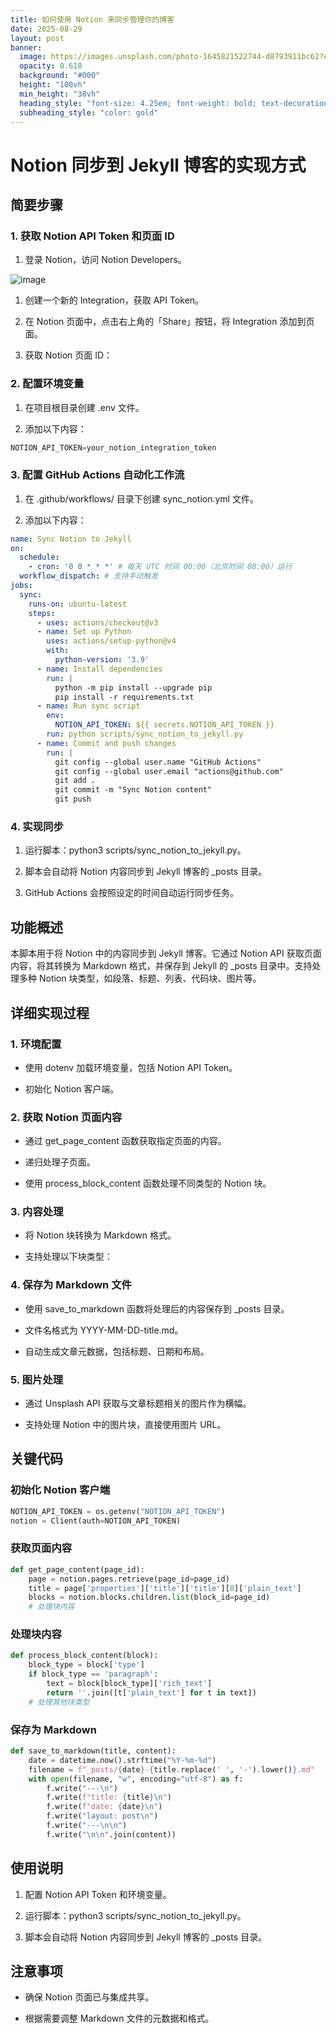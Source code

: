 ```yaml
---
title: 如何使用 Notion 来同步管理你的博客
date: 2025-08-29
layout: post
banner:
  image: https://images.unsplash.com/photo-1645821522744-d8793911bc62?crop=entropy&cs=tinysrgb&fit=max&fm=jpg&ixid=M3w2OTIwMzJ8MHwxfHJhbmRvbXx8fHx8fHx8fDE3NTY0NDkwNTh8&ixlib=rb-4.1.0&q=80&w=1080
  opacity: 0.618
  background: "#000"
  height: "100vh"
  min_height: "38vh"
  heading_style: "font-size: 4.25em; font-weight: bold; text-decoration: underline"
  subheading_style: "color: gold"
---
```


# Notion 同步到 Jekyll 博客的实现方式

## 简要步骤

### 1. 获取 Notion API Token 和页面 ID

1. 登录 Notion，访问 Notion Developers。

![image](https://prod-files-secure.s3.us-west-2.amazonaws.com/a7a0cc5a-89b9-4cda-8686-1fba0ca52f40/d19c1afe-dea5-4312-9333-786b0ba83054/image.png?X-Amz-Algorithm=AWS4-HMAC-SHA256&X-Amz-Content-Sha256=UNSIGNED-PAYLOAD&X-Amz-Credential=ASIAZI2LB466RRTUARLV%2F20250829%2Fus-west-2%2Fs3%2Faws4_request&X-Amz-Date=20250829T063058Z&X-Amz-Expires=3600&X-Amz-Security-Token=IQoJb3JpZ2luX2VjEF4aCXVzLXdlc3QtMiJGMEQCIEONSO7hV8nWLoaqyWXgw9rnyK4XscOrncyVJeK8jzFDAiASpf%2B1OBKgjIrw1mz7dJA1E9nxUvlpqI5OYuUF8TWGASqIBAi3%2F%2F%2F%2F%2F%2F%2F%2F%2F%2F8BEAAaDDYzNzQyMzE4MzgwNSIMy9DmCPWdu5gP4Y02KtwDP%2BdOAu4jokFQPVgopKVpJ%2BpWEPLUaXfWVh6oGTRFlyqtzst9cAbnsERkh0VAdQFM77g40vAYdYbXI%2Fn6d5MLR1ybesP8tNixDXZpIAIUxlR8uLxapEVToTlrgDt7PP%2BI49hXfPtn7oLW%2BvbcIEr5CVGszkZoGsmIqdLAgExwutNQZ%2Bqcs9l%2F6PUudtV%2BpGQf8Lnh3WBNJzvf8mkcjf5grCwVSO3aUOEYcPMfMcd297t%2B6OVaLFs4QlMhp5CLVy9ra9%2Bci0XeK%2ByfkdomqLxlGMzckyHJKIC7cfbQhgv3ZV%2FQZ%2BBFb8eUJefsDIsMCVglmLwgKzUC6ljw2j8YrdsU1Hdsczp8Ks60zhRUndm7tExIsAd8XNU8Ud93KBx58Rz9LFgEnY1h9pr52KUzcHU0oJfNPKZgTj5Q1q9eltKEtB2nWZAucwzVMJa%2B9WNAwypeUXxCAaMBZhK4Gy19Q%2BXS9C8rSGKABI01NQflt6zH37LmijZ2V3xtPsndjoIiklmq%2BmGKtSPcoN%2BhGclOSPsP7H%2BQSxfFAxBDpp3vxG1gCXrPyd9t15xZ5mNnP8U11DD2BzDBYzg0qnBKmZrI9pCM5kTXPqXT2aTt51J9xQZc16Bz7afJlSybsNroBp4w34LFxQY6pgHidYGYFVpeYtDJ93ifz3N8EgpvHMJ5WnVj8wbppqpreMzHmXZDc2jNxhusUen2B0uoi1paV5pYETE7%2B5IjUpocrgBrPNfCp7AyB7vyEB0tD2ghRhFY6ITQxVyCGBitCSHBvq4tTspLGqn4hUqyJnC4bzt5dKICluysEouByIk1u1e3MKPkziZ4d2PEBN1cuy%2BT3s3V9ZtBKoP4PsE76BQmIzPd6si0&X-Amz-Signature=81062d845dae8552ed514d40a6b1f644b312e631a87a3497a26671efc3d5103f&X-Amz-SignedHeaders=host&x-amz-checksum-mode=ENABLED&x-id=GetObject)

1. 创建一个新的 Integration，获取 API Token。

1. 在 Notion 页面中，点击右上角的「Share」按钮，将 Integration 添加到页面。

1. 获取 Notion 页面 ID：


### 2. 配置环境变量

1. 在项目根目录创建 .env 文件。

1. 添加以下内容：

```javascript
NOTION_API_TOKEN=your_notion_integration_token
```

### 3. 配置 GitHub Actions 自动化工作流

1. 在 .github/workflows/ 目录下创建 sync_notion.yml 文件。

1. 添加以下内容：

```yaml
name: Sync Notion to Jekyll
on:
  schedule:
    - cron: '0 0 * * *' # 每天 UTC 时间 00:00（北京时间 08:00）运行
  workflow_dispatch: # 支持手动触发
jobs:
  sync:
    runs-on: ubuntu-latest
    steps:
      - uses: actions/checkout@v3
      - name: Set up Python
        uses: actions/setup-python@v4
        with:
          python-version: '3.9'
      - name: Install dependencies
        run: |
          python -m pip install --upgrade pip
          pip install -r requirements.txt
      - name: Run sync script
        env:
          NOTION_API_TOKEN: ${{ secrets.NOTION_API_TOKEN }}
        run: python scripts/sync_notion_to_jekyll.py
      - name: Commit and push changes
        run: |
          git config --global user.name "GitHub Actions"
          git config --global user.email "actions@github.com"
          git add .
          git commit -m "Sync Notion content"
          git push
```

### 4. 实现同步

1. 运行脚本：python3 scripts/sync_notion_to_jekyll.py。

1. 脚本会自动将 Notion 内容同步到 Jekyll 博客的 _posts 目录。

1. GitHub Actions 会按照设定的时间自动运行同步任务。

## 功能概述

本脚本用于将 Notion 中的内容同步到 Jekyll 博客。它通过 Notion API 获取页面内容，将其转换为 Markdown 格式，并保存到 Jekyll 的 _posts 目录中。支持处理多种 Notion 块类型，如段落、标题、列表、代码块、图片等。

## 详细实现过程

### 1. 环境配置

- 使用 dotenv 加载环境变量，包括 Notion API Token。

- 初始化 Notion 客户端。

### 2. 获取 Notion 页面内容

- 通过 get_page_content 函数获取指定页面的内容。

- 递归处理子页面。

- 使用 process_block_content 函数处理不同类型的 Notion 块。

### 3. 内容处理

- 将 Notion 块转换为 Markdown 格式。

- 支持处理以下块类型：


### 4. 保存为 Markdown 文件

- 使用 save_to_markdown 函数将处理后的内容保存到 _posts 目录。

- 文件名格式为 YYYY-MM-DD-title.md。

- 自动生成文章元数据，包括标题、日期和布局。

### 5. 图片处理

- 通过 Unsplash API 获取与文章标题相关的图片作为横幅。

- 支持处理 Notion 中的图片块，直接使用图片 URL。

## 关键代码

### 初始化 Notion 客户端

```python
NOTION_API_TOKEN = os.getenv("NOTION_API_TOKEN")
notion = Client(auth=NOTION_API_TOKEN)
```

### 获取页面内容

```python
def get_page_content(page_id):
    page = notion.pages.retrieve(page_id=page_id)
    title = page['properties']['title']['title'][0]['plain_text']
    blocks = notion.blocks.children.list(block_id=page_id)
    # 处理块内容
```

### 处理块内容

```python
def process_block_content(block):
    block_type = block['type']
    if block_type == 'paragraph':
        text = block[block_type]['rich_text']
        return ''.join([t['plain_text'] for t in text])
    # 处理其他块类型
```

### 保存为 Markdown

```python
def save_to_markdown(title, content):
    date = datetime.now().strftime("%Y-%m-%d")
    filename = f"_posts/{date}-{title.replace(' ', '-').lower()}.md"
    with open(filename, "w", encoding="utf-8") as f:
        f.write("---\n")
        f.write(f"title: {title}\n")
        f.write(f"date: {date}\n")
        f.write("layout: post\n")
        f.write("---\n\n")
        f.write("\n\n".join(content))
```

## 使用说明

1. 配置 Notion API Token 和环境变量。

1. 运行脚本：python3 scripts/sync_notion_to_jekyll.py。

1. 脚本会自动将 Notion 内容同步到 Jekyll 博客的 _posts 目录。

## 注意事项

- 确保 Notion 页面已与集成共享。

- 根据需要调整 Markdown 文件的元数据和格式。